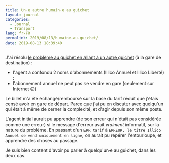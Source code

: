 ```yaml
---
title: Un·e autre humain·e au guichet
layout: journal
categories:
  - Journal
  - Transport
lang: fr-FR
permalink: 2019/08/13/humaine-au-guichet/
date: 2019-08-13 18:39:40
---
```


J'ai résolu [le problème au guichet en allant à un autre guichet](/08/13/carte-sncf-ter-impossible) (à la gare de destination) :

- l'agent a confondu 2 noms d'abonnements (Illico Annuel et Illico Liberté) ;
- l'abonnement annuel ne peut pas se vendre en gare (seulement sur Internet 🙃)

Le billet m'a été échangé/remboursé sur la base du tarif réduit que j'étais censé avoir en gare de départ. Parce que j'ai pu en discuter avec quelqu'un qui était à même de cerner la complexité, et d'agir depuis son même poste.

L'agent initial aurait pu apprendre (de son erreur qui n'était pas considérée comme une erreur) si le message d'erreur avait _vraiment_ informatif, sur la nature du problème. En passant d'un `ERR tarif` à `ERREUR, le titre Illico Annuel se vend uniquement en ligne`, on aurait pu repérer l'entourloupe, et apprendre des choses au passage.

Je suis bien content d'avoir pu parler à quelqu'un·e au guichet, dans les deux cas. 